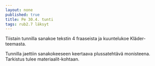 ```yaml
---
layout: none
published: true
title: Pe 30.4. tunti
tags: rub2.7 läksyt
---
```

Tiistain tunnilla sanakoe tekstin 4 fraaseista ja kuuntelukoe Kläder-teemasta.

Tunnilla jaettiin sanakokeeseen keertaava plussatehtävä monisteena. Tarkistus tulee materiaalit-kohtaan.


